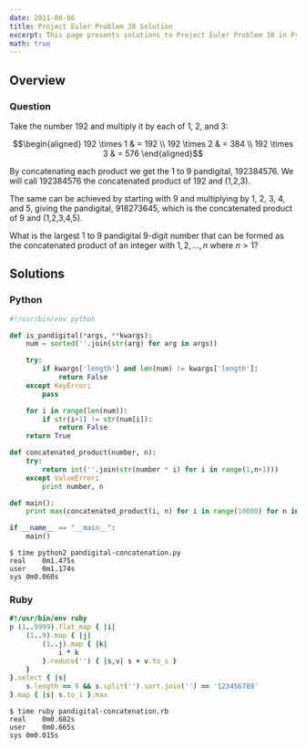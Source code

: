 ```yaml
---
date: 2011-08-06
title: Project Euler Problem 38 Solution
excerpt: This page presents solutions to Project Euler Problem 38 in Python and Ruby.
math: true
---
```



## Overview


### Question

Take the number 192 and multiply it by each of 1, 2, and 3:

$$\begin{aligned}
192 \times 1 & = 192 \\
192 \times 2 & = 384 \\
192 \times 3 & = 576
\end{aligned}$$

By concatenating each product we get the 1 to 9 pandigital, 192384576.
We will call 192384576 the concatenated product of 192 and (1,2,3).

The same can be achieved by starting with 9 and multiplying by 1, 2, 3,
4, and 5, giving the pandigital, 918273645, which is the concatenated
product of 9 and (1,2,3,4,5).

What is the largest 1 to 9 pandigital 9-digit number that can be formed
as the concatenated product of an integer with $1,2,\dots,n$ where
$n > 1$?






## Solutions

### Python

```python
#!/usr/bin/env python

def is_pandigital(*args, **kwargs):
    num = sorted(''.join(str(arg) for arg in args))

    try:
        if kwargs['length'] and len(num) != kwargs['length']:
            return False
    except KeyError:
        pass

    for i in range(len(num)):
        if str(i+1) != str(num[i]):
            return False
    return True

def concatenated_product(number, n):
    try:
        return int(''.join(str(number * i) for i in range(1,n+1)))
    except ValueError:
        print number, n

def main():
    print max(concatenated_product(i, n) for i in range(10000) for n in range(1, 10) if is_pandigital(concatenated_product(i, n)))

if __name__ == "__main__":
    main()
```


```
$ time python2 pandigital-concatenation.py
real	0m1.475s
user	0m1.174s
sys	0m0.060s
```



### Ruby

```ruby
#!/usr/bin/env ruby
p (1..9999).flat_map { |i|
	(1..9).map { |j|
		(1..j).map { |k|
			i * k
		}.reduce('') { |s,v| s + v.to_s }
	}
}.select { |s|
	s.length == 9 && s.split('').sort.join('') == '123456789'
}.map { |s| s.to_i }.max

```


```
$ time ruby pandigital-concatenation.rb
real	0m0.682s
user	0m0.665s
sys	0m0.015s
```


